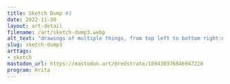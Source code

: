 ```yaml
---
title: Sketch Dump #3
date: 2022-11-30
layout: art-detail
filename: /art/sketch-dump3.webp
alt_text: "drawings of multiple things, from top left to bottom right:one girl is sitting and doing a peace signanother girl is walking joyfully with one hand a foot off the grounda small man resembling a rollercoaster tycoon 2 character holding a balloon that's bigger than hima large sketch of a chesty woman with glassesa rollercoaster going up a chained trackthe same girl with glasses but this time naked, and holding her glasses in her left handthe same girl with glasses but facing away, walking with her phone"
slug: sketch-dump3
arttags:
- sketch
mastodon_url: https://mastodon.art/@redstrate/109430376846947228
program: Krita
---
```

